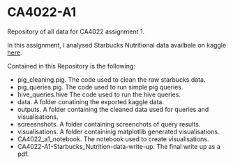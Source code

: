 # CA4022-A1

Repository of all data for CA4022 assignment 1. 

In this assignment, I analysed Starbucks Nutritional data availbale on kaggle [here](https://www.kaggle.com/datasets/starbucks/starbucks-menu).

Contained in this Repository is the following:
- pig_cleaning.pig. The code used to clean the raw starbucks data.
- pig_queries.pig. The code used to run simple pig queries.
- hive_queries.hive The code used to run the hive queries.
- data. A folder conatining the exported kaggle data.
- outputs. A folder containing the cleaned data used for queries and visualisations.
- screesnshots. A folder containing screenchots of query results.
- visualisations. A folder containinig matplotlib generated visualisations.
- CA4022_a1_notebook. The notebook used to create visualisations.
- CA4022-A1-Starbucks_Nutrition-data-write-up. The final write up as a pdf.
